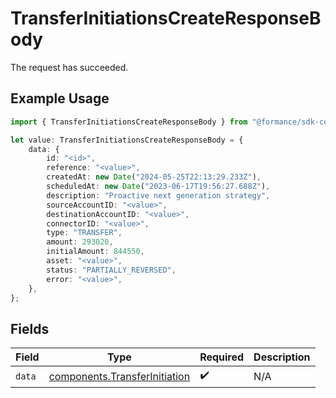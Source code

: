# TransferInitiationsCreateResponseBody

The request has succeeded.

## Example Usage

```typescript
import { TransferInitiationsCreateResponseBody } from "@formance/sdk-connectivity/models/operations";

let value: TransferInitiationsCreateResponseBody = {
    data: {
        id: "<id>",
        reference: "<value>",
        createdAt: new Date("2024-05-25T22:13:29.233Z"),
        scheduledAt: new Date("2023-06-17T19:56:27.688Z"),
        description: "Proactive next generation strategy",
        sourceAccountID: "<value>",
        destinationAccountID: "<value>",
        connectorID: "<value>",
        type: "TRANSFER",
        amount: 293020,
        initialAmount: 844550,
        asset: "<value>",
        status: "PARTIALLY_REVERSED",
        error: "<value>",
    },
};
```

## Fields

| Field                                                                          | Type                                                                           | Required                                                                       | Description                                                                    |
| ------------------------------------------------------------------------------ | ------------------------------------------------------------------------------ | ------------------------------------------------------------------------------ | ------------------------------------------------------------------------------ |
| `data`                                                                         | [components.TransferInitiation](../../models/components/transferinitiation.md) | :heavy_check_mark:                                                             | N/A                                                                            |